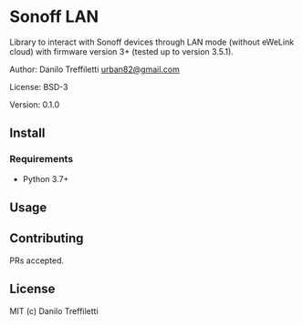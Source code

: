 # Sonoff LAN

Library to interact with Sonoff devices through LAN mode (without eWeLink cloud) with firmware
version 3+ (tested up to version 3.5.1).

Author: Danilo Treffiletti <urban82@gmail.com>

License: BSD-3

Version: 0.1.0

## Install

### Requirements
* Python 3.7+

## Usage

## Contributing

PRs accepted.

## License

MIT (c) Danilo Treffiletti
